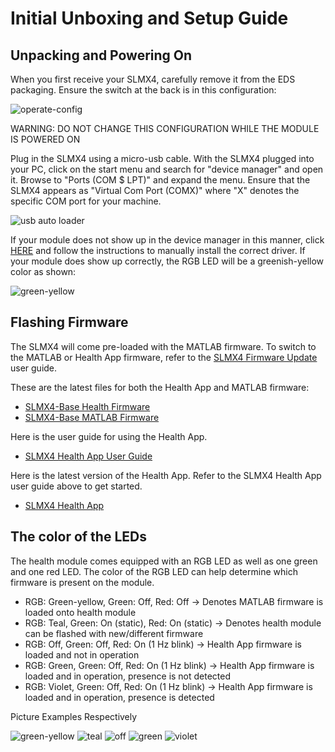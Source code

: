 # Initial Unboxing and Setup Guide

## Unpacking and Powering On
When you first receive your SLMX4, carefully remove it from the EDS packaging.
Ensure the switch at the back is in this configuration:

![operate-config](../images/initial_unboxing_and_setup/1.png)

WARNING: DO NOT CHANGE THIS CONFIGURATION WHILE THE MODULE IS POWERED ON
  
Plug in the SLMX4 using a micro-usb cable. With the SLMX4 plugged into your PC, click on the start menu and search for "device manager" and open it. Browse to "Ports (COM $ LPT)" and expand the menu. Ensure that the SLMX4 appears as "Virtual Com Port (COMX)" where "X" denotes the specific COM port for your machine.

![usb auto loader](../images/initial_unboxing_and_setup/2.png)

If your module does not show up in the device manager in this manner, click [HERE](../usb_driver) and follow the instructions to manually install the correct driver.
If your module does show up correctly, the RGB LED will be a greenish-yellow color as shown:

![green-yellow](../images/initial_unboxing_and_setup/3.png)

## Flashing Firmware
The SLMX4 will come pre-loaded with the MATLAB firmware. To switch to the MATLAB or Health App firmware, refer to the [SLMX4 Firmware Update](../firmware/insecure_fw_update.md) user guide.

These are the latest files for both the Health App and MATLAB firmware:

- [SLMX4-Base Health Firmware](https://modules-release.s3-us-west-2.amazonaws.com/firmware/slmx4_base_usb_vcom_pb_dsp-epam0P1.s19)
- [SLMX4-Base MATLAB Firmware](https://modules-release.s3-us-west-2.amazonaws.com/firmware/slmx4_base_usb_vcom_xep_matlab_server.s19)
 
Here is the user guide for using the Health App. 

- [SLMX4 Health App User Guide](../firmware/health_app.md)

Here is the latest version of the Health App. Refer to the SLMX4 Health App user guide above to get started.

- [SLMX4 Health App](https://modules-release.s3-us-west-2.amazonaws.com/health_windows_app/slmx4_health_ui_usb.zip)

## The color of the LEDs
The health module comes equipped with an RGB LED as well as one green and one red LED.
The color of the RGB LED can help determine which firmware is present on the module.

- RGB: Green-yellow, Green: Off,         Red: Off             -> Denotes MATLAB firmware is loaded onto health module
- RGB: Teal,         Green: On (static), Red: On (static)     -> Denotes health module can be flashed with new/different firmware
- RGB: Off,          Green: Off,         Red: On (1 Hz blink) -> Health App firmware is loaded and not in operation
- RGB: Green,        Green: Off,         Red: On (1 Hz blink) -> Health App firmware is loaded and in operation, presence is not detected
- RGB: Violet,       Green: Off,         Red: On (1 Hz blink) -> Health App firmware is loaded and in operation, presence is detected

Picture Examples Respectively

![green-yellow](../images/initial_unboxing_and_setup/3.png)
![teal](../images/initial_unboxing_and_setup/4.png)
![off](../images/initial_unboxing_and_setup/5.png)
![green](../images/initial_unboxing_and_setup/6.png)
![violet](../images/initial_unboxing_and_setup/7.png)